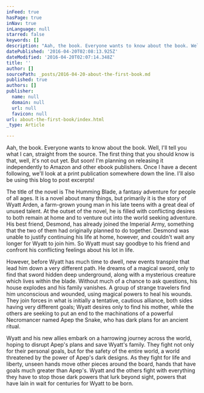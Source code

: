 ```yaml
---
inFeed: true
hasPage: true
inNav: true
inLanguage: null
starred: false
keywords: []
description: "Aah, the book. Everyone wants to know about the book. Well, I'll tell you what I can, straight from the source. The first thing that you should know is that, well, it's not out yet. But soon! I'm planning on releasing it independently to Amazon and other ebook publishers. Once I have a decent following, we'll look at a print publication somewhere down the line. I'll also be using this blog to post excerpts! "
datePublished: '2016-04-20T02:08:13.925Z'
dateModified: '2016-04-20T02:07:14.348Z'
title: ''
author: []
sourcePath: _posts/2016-04-20-about-the-first-book.md
published: true
authors: []
publisher:
  name: null
  domain: null
  url: null
  favicon: null
url: about-the-first-book/index.html
_type: Article

---
```

Aah, the book. Everyone wants to know about the book. Well, I'll tell you what I can, straight from the source. The first thing that you should know is that, well, it's not out yet. But soon! I'm planning on releasing it independently to Amazon and other ebook publishers. Once I have a decent following, we'll look at a print publication somewhere down the line. I'll also be using this blog to post excerpts! 

The title of the novel is The Humming Blade, a fantasy adventure for people of all ages. It is a novel about many things, but primarily it is the story of Wyatt Arden, a farm-grown young man in his late teens with a great deal of unused talent. At the outset of the novel, he is filled with conflicting desires to both remain at home and to venture out into the world seeking adventure. His best friend, Desmond, has already joined the Imperial Army, something that the two of them had originally planned to do together. Desmond was unable to justify continuing his life at home, however, and couldn't wait any longer for Wyatt to join him. So Wyatt must say goodbye to his friend and confront his conflicting feelings about his lot in life. 

However, before Wyatt has much time to dwell, new events transpire that lead him down a very different path. He dreams of a magical sword, only to find that sword hidden deep underground, along with a mysterious creature which lives within the blade. Without much of a chance to ask questions, his house explodes and his family vanishes. A group of strange travelers find him unconscious and wounded, using magical powers to heal his wounds. They join forces in what is initially a tentative, cautious alliance, both sides having very different goals; Wyatt desires only to find his mother, while the others are seeking to put an end to the machinations of a powerful Necromancer named Apep the Snake, who has dark plans for an ancient ritual.

Wyatt and his new allies embark on a harrowing journey across the world, hoping to disrupt Apep's plans and save Wyatt's family. They fight not only for their personal goals, but for the safety of the entire world, a world threatened by the power of Apep's dark designs. As they fight for life and liberty, unseen hands move other pieces around the board, hands that have goals much greater than Apep's. Wyatt and the others fight with everything they have to stop those dark powers that lurk beyond sight, powers that have lain in wait for centuries for Wyatt to be born.